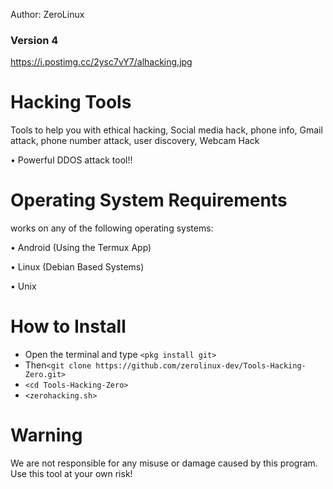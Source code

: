 Author: ZeroLinux 
### Version 4
https://i.postimg.cc/2ysc7vY7/alhacking.jpg
# Hacking Tools
Tools to help you with ethical hacking, Social media hack, phone info, Gmail attack, phone number attack, user discovery, Webcam Hack

• Powerful DDOS attack tool!!

# Operating System Requirements
works on any of the following operating systems:

• Android (Using the Termux App)

• Linux (Debian Based Systems)

• Unix

# How to Install
* Open the terminal and type `<pkg install git>`
* Then`<git clone https://github.com/zerolinux-dev/Tools-Hacking-Zero.git>`
* `<cd Tools-Hacking-Zero>`
* `<zerohacking.sh>`


# Warning

We are not responsible for any misuse or damage caused by this program. Use this tool at your own risk!


